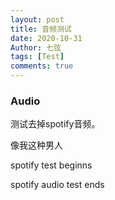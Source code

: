 ```yaml
---
layout: post
title: 音频测试
date: 2020-10-31
Author: 七弦
tags: [Test]
comments: true
---
```

### Audio
测试去掉spotify音频。
<!--more-->

像我这种男人

spotify test beginns 



spotify audio test ends
